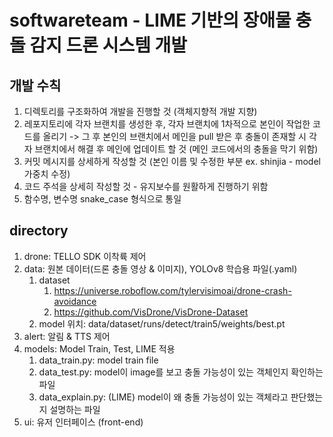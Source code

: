 # softwareteam - LIME 기반의 장애물 충돌 감지 드론 시스템 개발

## 개발 수칙
1. 디렉토리를 구조화하여 개발을 진행할 것 (객체지향적 개발 지향)
2. 레포지토리에 각자 브랜치를 생성한 후, 각자 브랜치에 1차적으로 본인이 작업한 코드를 올리기 -> 그 후 본인의 브랜치에서 메인을 pull 받은 후 충돌이 존재할 시 각자 브랜치에서 해결 후 메인에 업데이트 할 것 (메인 코드에서의 충돌을 막기 위함)
3. 커밋 메시지를 상세하게 작성할 것 (본인 이름 및 수정한 부분 ex. shinjia - model 가중치 수정)
4. 코드 주석을 상세히 작성할 것 - 유지보수를 원활하게 진행하기 위함
5. 함수명, 변수명 snake_case 형식으로 통일

## directory
1. drone: TELLO SDK 이착륙 제어
2. data: 원본 데이터(드론 충돌 영상 & 이미지), YOLOv8 학습용 파일(.yaml)
    1. dataset
        1. https://universe.roboflow.com/tylervisimoai/drone-crash-avoidance
        2. https://github.com/VisDrone/VisDrone-Dataset
    2. model 위치: data/dataset/runs/detect/train5/weights/best.pt
3. alert: 알림 & TTS 제어
4. models: Model Train, Test, LIME 적용
    1. data_train.py: model train file
    2. data_test.py: model이 image를 보고 충돌 가능성이 있는 객체인지 확인하는 파일
    3. data_explain.py: (LIME) model이 왜 충돌 가능성이 있는 객체라고 판단했는지 설명하는 파일
5. ui: 유저 인터페이스 (front-end)

